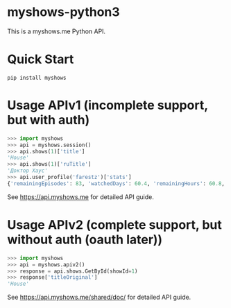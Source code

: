 # myshows-python3
This is a myshows.me Python API.

# Quick Start
```
pip install myshows
```
# Usage APIv1 (incomplete support, but with auth)
```python
>>> import myshows
>>> api = myshows.session()
>>> api.shows(1)['title']
'House'
>>> api.shows(1)['ruTitle']
'Доктор Хаус'
>>> api.user_profile('farestz')['stats']
{'remainingEpisodes': 83, 'watchedDays': 60.4, 'remainingHours': 60.8, 'totalHours': 1509.3, 'watchedEpisodes': 2199, 'remainingDays': 2.5, 'totalEpisodes': 2282, 'watchedHours': 1448.5, 'totalDays': 62.9}
```

See https://api.myshows.me for detailed API guide.

# Usage APIv2 (complete support, but without auth (oauth later))
```python
>>> import myshows
>>> api = myshows.apiv2()
>>> response = api.shows.GetById(showId=1)
>>> response['titleOriginal']
'House'
```

See https://api.myshows.me/shared/doc/ for detailed API guide.
